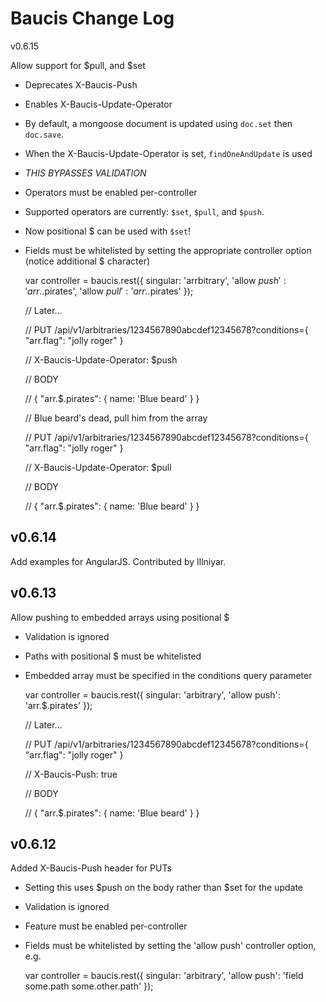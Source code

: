 Baucis Change Log
=================

v0.6.15

Allow support for $pull, and $set
  * Deprecates X-Baucis-Push
  * Enables X-Baucis-Update-Operator
  * By default, a mongoose document is updated using `doc.set` then `doc.save`.
  * When the X-Baucis-Update-Operator is set, `findOneAndUpdate` is used
  * *THIS BYPASSES VALIDATION*
  * Operators must be enabled per-controller
  * Supported operators are currently: `$set`, `$pull`, and `$push`.
  * Now positional $ can be used with `$set`!
  * Fields must be whitelisted by setting the appropriate controller option (notice additional $ character)

    var controller = baucis.rest({
      singular: 'arrbitrary',
      'allow $push': 'arr.$.pirates',
      'allow $pull': 'arr.$.pirates'
    });

    // Later...

    // PUT /api/v1/arbitraries/1234567890abcdef12345678?conditions={ "arr.flag": "jolly roger" }

    // X-Baucis-Update-Operator: $push

    // BODY

    //   { "arr.$.pirates": { name: 'Blue beard' } }

    // Blue beard's dead, pull him from the array

    // PUT /api/v1/arbitraries/1234567890abcdef12345678?conditions={ "arr.flag": "jolly roger" }

    // X-Baucis-Update-Operator: $pull

    // BODY

    //   { "arr.$.pirates": { name: 'Blue beard' } }


v0.6.14
-------

Add examples for AngularJS.  Contributed by Illniyar.

v0.6.13
-------

Allow pushing to embedded arrays using positional $
  * Validation is ignored
  * Paths with positional $ must be whitelisted
  * Embedded array must be specified in the conditions query parameter

    var controller = baucis.rest({
      singular: 'arbitrary',
      'allow push': 'arr.$.pirates'
    });

    // Later...
      
    // PUT /api/v1/arbitraries/1234567890abcdef12345678?conditions={ "arr.flag": "jolly roger" }

    // X-Baucis-Push: true

    // BODY
    
    //   { "arr.$.pirates": { name: 'Blue beard' } }

v0.6.12
-------

Added X-Baucis-Push header for PUTs
 * Setting this uses $push on the body rather than $set for the update
 * Validation is ignored
 * Feature must be enabled per-controller
 * Fields must be whitelisted by setting the 'allow push' controller option, e.g.

    var controller = baucis.rest({ 
      singular: 'arbitrary', 
      'allow push': 'field some.path some.other.path' 
    });
